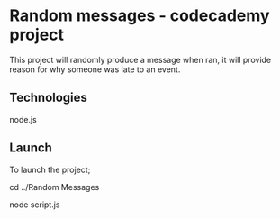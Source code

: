 # Random messages - codecademy project 

This project will randomly produce a message when ran, it will provide reason for why someone was late to an event.

## Technologies 

node.js

## Launch

To launch the project;

cd ../Random Messages

node script.js
